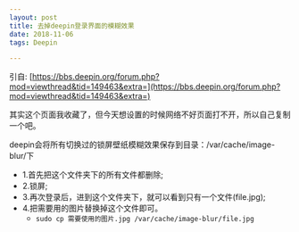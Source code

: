 ```yaml
---
layout: post
title: 去掉deepin登录界面的模糊效果
date: 2018-11-06
tags: Deepin

---
```


引自: [https://bbs.deepin.org/forum.php?mod=viewthread&tid=149463&extra=](https://bbs.deepin.org/forum.php?mod=viewthread&tid=149463&extra=)

其实这个页面我收藏了，但今天想设置的时候网络不好页面打不开，所以自己复制一个吧。

deepin会将所有切换过的锁屏壁纸模糊效果保存到目录：/var/cache/image-blur/下
<!-- more -->

* 1.首先把这个文件夹下的所有文件都删除;
* 2.锁屏;
* 3.再次登录后，进到这个文件夹下，就可以看到只有一个文件(file.jpg);
* 4.把需要用的图片替换掉这个文件即可。
	* `sudo cp 需要使用的图片.jpg /var/cache/image-blur/file.jpg`
